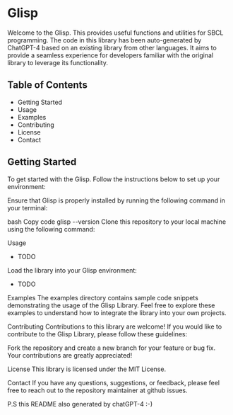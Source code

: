 # Glisp

Welcome to the Glisp. This provides useful functions and utilities for SBCL programming. The code in this library has been auto-generated by ChatGPT-4 based on an existing library from other languages. It aims to provide a seamless experience for developers familiar with the original library to leverage its functionality.

## Table of Contents

 - Getting Started
 - Usage
 - Examples
 - Contributing
 - License
 - Contact

## Getting Started

To get started with the Glisp. Follow the instructions below to set up your environment:


Ensure that Glisp is properly installed by running the following command in your terminal:

bash
Copy code
glisp --version
Clone this repository to your local machine using the following command:

Usage
 - TODO

Load the library into your Glisp environment:
 - TODO

Examples
The examples directory contains sample code snippets demonstrating the usage of the Glisp Library. Feel free to explore these examples to understand how to integrate the library into your own projects.

Contributing
Contributions to this library are welcome! If you would like to contribute to the Glisp Library, please follow these guidelines:

Fork the repository and create a new branch for your feature or bug fix.
Your contributions are greatly appreciated!

License
This library is licensed under the MIT License.

Contact
If you have any questions, suggestions, or feedback, please feel free to reach out to the repository maintainer at github issues.

P.S
this README also generated by chatGPT-4 :-)

